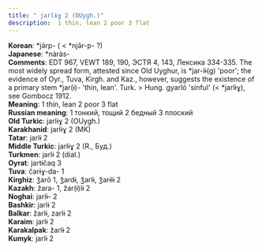 ```yaml
---
title: " jarlɨɣ 2 (OUygh.)"
description:  1 thin, lean 2 poor 3 flat
---
```


<strong>Korean</strong>:  *jǝ̄rp- ( < *njǝ̄r-p- ?)<br>
<strong>Japanese</strong>:  *nàràs-<br>
<strong>Comments</strong>:  EDT 967, VEWT 189, 190, ЭСТЯ 4, 143, Лексика 334-335. The most widely spread form, attested since Old Uyghur, is *jar-lɨ(g) 'poor'; the evidence of Oyr., Tuva, Kirgh. and Kaz., however, suggests the existence of a primary stem *jar(ɨ)- 'thin, lean'. Turk. > Hung. gyarló 'sinful' (< *jarlɨɣ), see Gombocz 1912.<br>
<strong>Meaning</strong>:  1 thin, lean 2 poor 3 flat<br>
<strong>Russian meaning</strong>:  1 тонкий, тощий 2 бедный 3 плоский<br>
<strong>Old Turkic</strong>:  jarlɨɣ 2 (OUygh.)<br>
<strong>Karakhanid</strong>:  jarlɨɣ 2 (MK)<br>
<strong>Tatar</strong>:  jarlɨ 2<br>
<strong>Middle Turkic</strong>:  jarlɨɣ 2 (R., Буд.)<br>
<strong>Turkmen</strong>:  jarlɨ 2 (dial.)<br>
<strong>Oyrat</strong>:  jartɨčaq 3<br>
<strong>Tuva</strong>:  čarɨɣ-da- 1<br>
<strong>Kirghiz</strong>:  ǯarō 1, ǯardɨ, ǯarlɨ, ǯarɨlɨ 2<br>
<strong>Kazakh</strong>:  žara- 1, žar(ɨ)lɨ 2<br>
<strong>Noghai</strong>:  jarlɨ- 2<br>
<strong>Bashkir</strong>:  jarlɨ 2<br>
<strong>Balkar</strong>:  žarlɨ, zarlɨ 2<br>
<strong>Karaim</strong>:  jarlɨ 2<br>
<strong>Karakalpak</strong>:  žarlɨ 2<br>
<strong>Kumyk</strong>:  jarlɨ 2<br>


